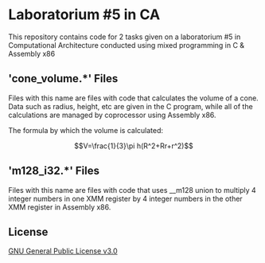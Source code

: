# Laboratorium #5 in CA

This repository contains code for 2 tasks given on a laboratorium #5 in Computational Architecture conducted using mixed programming in C & Assembly x86 

## 'cone_volume.*' Files

Files with this name are files with code that calculates the volume of a cone. Data such as radius, height, etc are given in the C program, while all of the calculations are managed by coprocessor using Assembly x86. 

The formula by which the volume is calculated:

$$V=\frac{1}{3}\pi h(R^2+Rr+r^2)$$

## 'm128_i32.*' Files

Files with this name are files with code that uses __m128 union to multiply 4 integer numbers in one XMM register by 4 integer numbers in the other XMM register in Assembly x86.

## License

[GNU General Public License v3.0](https://www.gnu.org/licenses/gpl-3.0.html#license-text)
